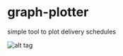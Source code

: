 # graph-plotter
simple tool to plot delivery schedules


![alt tag](Screen\Shot\2016-03-27\at\13.09.23.png)
